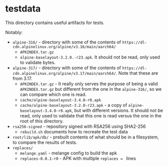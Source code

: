 # testdata

This directory contains useful artifacts for tests.

Notably:

* `alpine-316/` - directory with some of the contents of `https://dl-cdn.alpinelinux.org/alpine/v3.16/main/aarch64/`
    * `APKINDEX.tar.gz`
    * `alpine-baselayout-3.2.0.-r23.apk`. It should not be read, only used to validate bytes.
* `alpine-317/` - directory with some of the contents of `https://dl-cdn.alpinelinux.org/alpine/v3.17/main/aarch64/`. Note that these are from 3.17.
    * `APKINDEX.tar.gz` - It really only serves the purpose of being a valid `APKINDEX.tar.gz` but different from the one in the `alpine-316/`, so we can compare which one is read.
    * `cache/alpine-baselayout-3.4.0-r0.apk`
    * `cache/alpine-baselayout-3.2.0-r23.apk` - a copy of `alpine-baselayout-3.4.0-r0.apk`, but with different versions. It should not be read, only used to validate that this one is read versus the one in the root of this directory.
* `rsa256-signed` - repository signed with RSA256 using SHA2-256
    * `rebuild.sh` documents how to recreate the test data
* `root/lib/apk/db/` - prebuilt contents of what should be in a filesystem, to compare the results of tests.
* `replaces/`
    * `melange.yaml` - melange config to build the apk
    * `replaces-0.0.1-r0` - APK with multiple `replaces = ` lines
